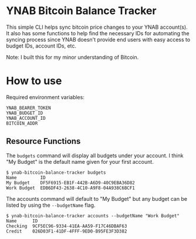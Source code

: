 # YNAB Bitcoin Balance Tracker

This simple CLI helps sync bitcoin price changes to your YNAB account(s). It also has some functions to help find the necessary IDs for automating the syncing process since YNAB doesn't provide end users with easy access to budget IDs, account IDs, etc.

Note: I built this for my minor understanding of Bitcoin. 

# How to use

Required environment variables:
```
YNAB_BEARER_TOKEN
YNAB_BUDGET_ID
YNAB_ACCOUNT_ID
BITCOIN_ADDR
```

## Resource Functions

The `budgets` command will display all budgets under your account. I think "My Budget" is the default name given for your first account.

```
$ ynab-bitcoin-balance-tracker budgets
Name         ID
My Budget    DF5F6915-EB1F-442B-A6D9-40C9EBA36D82
Work Budget  EDB6DF43-2638-4C10-A9F8-04A938C6BCF1
```

The accounts command will default to "My Budget" but any budget can be listed by using the `--budgetName` flag.

```
$ ynab-bitcoin-balance-tracker accounts --budgetName "Work Budget"
Name      ID
Checking  9CF5EC96-9334-41EA-AA59-F17C46DBAF63
Credit    026D03F1-41DF-4FFF-9ED0-B95FE3F3D382
```